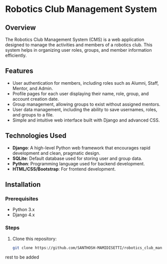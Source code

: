 # Robotics Club Management System

## Overview
The Robotics Club Management System (CMS) is a web application designed to manage the activities and members of a robotics club. This system helps in organizing user roles, groups, and member information efficiently.

## Features
- User authentication for members, including roles such as Alumni, Staff, Mentor, and Admin.
- Profile pages for each user displaying their name, role, group, and account creation date.
- Group management, allowing groups to exist without assigned mentors.
- User data management, including the ability to save usernames, roles, and groups to a file.
- Simple and intuitive web interface built with Django and advanced CSS.

## Technologies Used
- **Django**: A high-level Python web framework that encourages rapid development and clean, pragmatic design.
- **SQLite**: Default database used for storing user and group data.
- **Python**: Programming language used for backend development.
- **HTML/CSS/Bootstrap**: For frontend development.

## Installation

### Prerequisites
- Python 3.x
- Django 4.x

### Steps
1. Clone this repository:
   ```bash
   git clone https://github.com/SANTHOSH-MAMIDISETTI/robotics_club_management.git
   
rest to be added 
